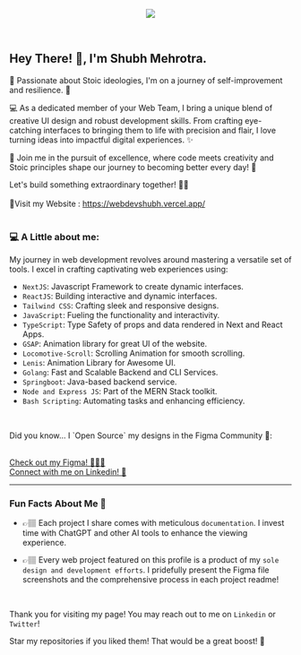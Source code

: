 <p align="center"><img width="full" src="https://github.com/ShubhMehrotra19/ShubhMehrotra19/assets/110672923/d837b19f-0f7a-48a4-9ea0-652d71ce0c11"/></p>

<br/>

## Hey There! 👋, I'm Shubh Mehrotra.


🌟 Passionate about Stoic ideologies, I'm on a journey of self-improvement and resilience. 🚀

💻 As a dedicated member of your Web Team, I bring a unique blend of creative UI design and robust development skills. From crafting eye-catching interfaces to bringing them to life with precision and flair, I love turning ideas into impactful digital experiences. ✨

🌈 Join me in the pursuit of excellence, where code meets creativity and Stoic principles shape our journey to becoming better every day! 🌿

Let's build something extraordinary together! 🚀✨
</br>
</br>
🔗Visit my Website : https://webdevshubh.vercel.app/ </br>
<br/>

### 💻 A Little about me:
My journey in web development revolves around mastering a versatile set of tools. I excel in crafting captivating web experiences using:

- `NextJS`: Javascript Framework to create dynamic interfaces.
- `ReactJS`: Building interactive and dynamic interfaces.
- `Tailwind CSS`: Crafting sleek and responsive designs.
- `JavaScript`: Fueling the functionality and interactivity.
- `TypeScript`: Type Safety of props and data rendered in Next and React Apps.
- `GSAP`: Animation library for great UI of the website.
- `Locomotive-Scroll`: Scrolling Animation for smooth scrolling.
- `Lenis`: Animation Library for Awesome UI.
- `Golang`: Fast and Scalable Backend and CLI Services.
- `Springboot`: Java-based backend service.
- `Node and Express JS`: Part of the MERN Stack toolkit.
- `Bash Scripting`: Automating tasks and enhancing efficiency.
<br/>

<p align="left">
 <p style="font-weight: '600'"> Did you know... I `Open Source` my designs in the Figma Community 🤭:</p> 
  <br/>
<a href="figma.com/@shubhmehrotra" target="blank">Check out my Figma! 🙇🏽‍♂️</a> <br/>
<a href="www.linkedin.com/in/shubhmehrotra19" target="blank">Connect with me on Linkedin! 💙</a> 
</p>

---

### Fun Facts About Me 🎉

- 👉🏽 Each project I share comes with meticulous `documentation`. I invest time with ChatGPT and other AI tools to enhance the viewing experience.

- 👉🏽 Every web project featured on this profile is a product of my `sole design and development efforts`. I pridefully present the Figma file screenshots and the comprehensive process in each project readme!

<br />


Thank you for visiting my page!
You may reach out to me on `Linkedin` or `Twitter`!

Star my repositories if you liked them! That would be a great boost! 🚀

